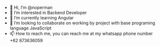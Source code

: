 - 👋 Hi, I’m @noperman
- 👀 I’m interested in Backend Developer
- 🌱 I’m currently learning Angular 
- 💞️ I’m looking to collaborate on working by project with base programing language JavaScript
- 📫 How to reach me, you can reach me at my whatsapp phone number +62 873636059

<!---
noperman/noperman is a ✨ special ✨ repository because its `README.md` (this file) appears on your GitHub profile.
You can click the Preview link to take a look at your changes.
--->
